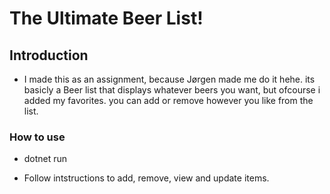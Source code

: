 # The Ultimate Beer List!



## Introduction
- I made this as an assignment, because Jørgen made me do it hehe.
  its basicly a Beer list that displays whatever beers you want, but ofcourse i added my favorites.
  you can add or remove however you like from the list.



### How to use

- dotnet run

- Follow intstructions to add, remove, view and update items.
